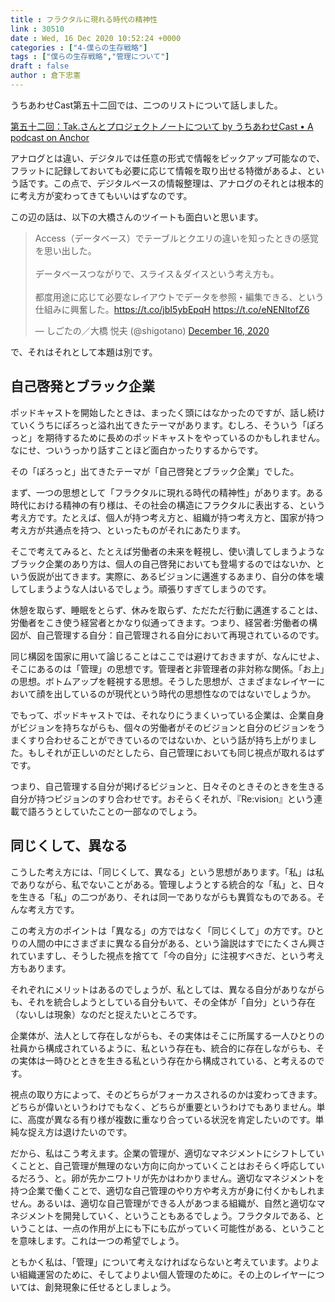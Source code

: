 ```yaml
---
title : フラクタルに現れる時代の精神性
link : 30510
date : Wed, 16 Dec 2020 10:52:24 +0000
categories : ["4-僕らの生存戦略"]
tags : ["僕らの生存戦略","管理について"]
draft : false
author : 倉下忠憲
---
```


うちあわせCast第五十二回では、二つのリストについて話しました。

<a href="https://anchor.fm/rashita/episodes/Tak-enr0iv">第五十二回：Tak.さんとプロジェクトノートについて by うちあわせCast • A podcast on Anchor</a>

アナログとは違い、デジタルでは任意の形式で情報をピックアップ可能なので、フラットに記録しておいても必要に応じて情報を取り出せる特徴があるよ、という話です。この点で、デジタルベースの情報整理は、アナログのそれとは根本的に考え方が変わってきてもいいはずなのです。

この辺の話は、以下の大橋さんのツイートも面白いと思います。

<blockquote class="twitter-tweet"><p lang="ja" dir="ltr">Access（データベース）でテーブルとクエリの違いを知ったときの感覚を思い出した。<br><br>データベースつながりで、スライス＆ダイスという考え方も。<br><br>都度用途に応じて必要なレイアウトでデータを参照・編集できる、という仕組みに興奮した。<a href="https://t.co/jbI5ybEpqH">https://t.co/jbI5ybEpqH</a> <a href="https://t.co/eNENItofZ6">https://t.co/eNENItofZ6</a></p>&mdash; しごたの／大橋 悦夫 (@shigotano) <a href="https://twitter.com/shigotano/status/1339076434346692608?ref_src=twsrc%5Etfw">December 16, 2020</a></blockquote> <script async src="https://platform.twitter.com/widgets.js" charset="utf-8"></script> 

で、それはそれとして本題は別です。

<h2>自己啓発とブラック企業</h2>

ポッドキャストを開始したときは、まったく頭にはなかったのですが、話し続けていくうちにぽろっと溢れ出てきたテーマがあります。むしろ、そういう「ぽろっと」を期待するために長めのポッドキャストをやっているのかもしれません。なにせ、ついうっかり話すことほど面白かったりするからです。

その「ぽろっと」出てきたテーマが「自己啓発とブラック企業」でした。

まず、一つの思想として「フラクタルに現れる時代の精神性」があります。ある時代における精神の有り様は、その社会の構造にフラクタルに表出する、という考え方です。たとえば、個人が持つ考え方と、組織が持つ考え方と、国家が持つ考え方が共通点を持つ、といったものがそれにあたります。

そこで考えてみると、たとえば労働者の未来を軽視し、使い潰してしまうようなブラック企業のあり方は、個人の自己啓発においても登場するのではないか、という仮説が出てきます。実際に、あるビジョンに邁進するあまり、自分の体を壊してしまうような人はいるでしょう。頑張りすぎてしまうのです。

休憩を取らず、睡眠をとらず、休みを取らず、ただただ行動に邁進することは、労働者をこき使う経営者とかなり似通ってきます。つまり、経営者:労働者の構図が、自己管理する自分：自己管理される自分において再現されているのです。

同じ構図を国家に用いて論じることはここでは避けておきますが、なんにせよ、そこにあるのは「管理」の思想です。管理者と非管理者の非対称な関係。「お上」の思想。ボトムアップを軽視する思想。そうした思想が、さまざまなレイヤーにおいて顔を出しているのが現代という時代の思想性なのではないでしょうか。

でもって、ポッドキャストでは、それなりにうまくいっている企業は、企業自身がビジョンを持ちながらも、個々の労働者がそのビジョンと自分のビジョンをうまくすり合わせることができているのではないか、という話が持ち上がりました。もしそれが正しいのだとしたら、自己管理においても同じ視点が取れるはずです。

つまり、自己管理する自分が掲げるビジョンと、日々そのときそのときを生きる自分が持つビジョンのすり合わせです。おそらくそれが、『Re:vision』という連載で語ろうとしていたことの一部なのでしょう。

<h2>同じくして、異なる</h2>

こうした考え方には、「同じくして、異なる」という思想があります。「私」は私でありながら、私でないことがある。管理しようとする統合的な「私」と、日々を生きる「私」の二つがあり、それは同一でありながらも異質なものである。そんな考え方です。

この考え方のポイントは「異なる」の方ではなく「同じくして」の方です。ひとりの人間の中にさまざまに異なる自分がある、という論説はすでにたくさん興されていますし、そうした視点を捨てて「今の自分」に注視すべきだ、という考え方もあります。

それぞれにメリットはあるのでしょうが、私としては、異なる自分がありながらも、それを統合しようとしている自分もいて、その全体が「自分」という存在（ないしは現象）なのだと捉えたいところです。

企業体が、法人として存在しながらも、その実体はそこに所属する一人ひとりの社員から構成されているように、私という存在も、統合的に存在しながらも、その実体は一時ひとときを生きる私という存在から構成されている、と考えるのです。

視点の取り方によって、そのどちらがフォーカスされるのかは変わってきます。どちらが偉いというわけでもなく、どちらが重要というわけでもありません。単に、高度が異なる有り様が複数に重なり合っている状況を肯定したいのです。単純な捉え方は退けたいのです。

だから、私はこう考えます。企業の管理が、適切なマネジメントにシフトしていくことと、自己管理が無理のない方向に向かっていくことはおそらく呼応しているだろう、と。卵が先かニワトリが先かはわかりません。適切なマネジメントを持つ企業で働くことで、適切な自己管理のやり方や考え方が身に付くかもしれません。あるいは、適切な自己管理ができる人があつまる組織が、自然と適切なマネジメントを開発していく、ということもあるでしょう。フラクタルである、ということは、一点の作用が上にも下にも広がっていく可能性がある、ということを意味します。これは一つの希望でしょう。

ともかく私は、「管理」について考えなければならないと考えています。よりよい組織運営のために、そしてよりよい個人管理のために。その上のレイヤーについては、創発現象に任せるとしましょう。